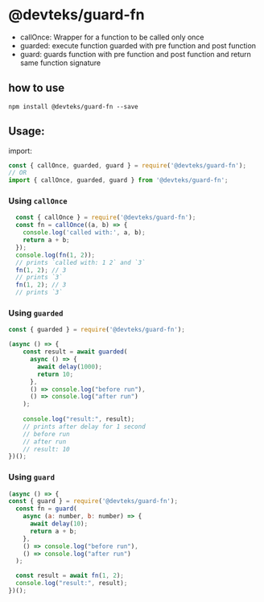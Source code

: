 # @devteks/guard-fn

- callOnce: Wrapper for a function to be called only once
- guarded: execute function guarded with pre function and post function
- guard: guards function with pre function and post function and return same function signature

## how to use
`npm install @devteks/guard-fn --save` 

## Usage:
import:
```javascript
const { callOnce, guarded, guard } = require('@devteks/guard-fn');
// OR
import { callOnce, guarded, guard } from '@devteks/guard-fn';
```

### Using `callOnce`
```javascript
  const { callOnce } = require('@devteks/guard-fn');
  const fn = callOnce((a, b) => {
    console.log('called with:', a, b);
    return a + b;
  });
  console.log(fn(1, 2));
  // prints `called with: 1 2` and `3`
  fn(1, 2); // 3
  // prints `3`
  fn(1, 2); // 3
  // prints `3`
```

### Using `guarded`
```javascript
const { guarded } = require('@devteks/guard-fn');

(async () => {
    const result = await guarded(
      async () => {
        await delay(1000);
        return 10;
      },
      () => console.log("before run"),
      () => console.log("after run")
    );
    
    console.log("result:", result);
    // prints after delay for 1 second
    // before run
    // after run
    // result: 10
})();
```

### Using `guard`
```javascript
(async () => {
const { guard } = require('@devteks/guard-fn');
  const fn = guard(
    async (a: number, b: number) => {
      await delay(10);
      return a + b;
    },
    () => console.log("before run"),
    () => console.log("after run")
  );

  const result = await fn(1, 2);
  console.log("result:", result);
})();
```
